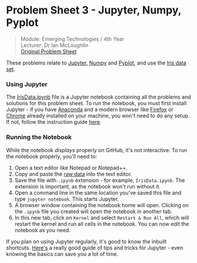 # Problem Sheet 3 - Jupyter, Numpy, Pyplot

> Module: Emerging Technologies / 4th Year  
> Lecturer: Dr Ian McLoughlin  
> [Original Problem Sheet](https://github.com/emerging-technologies/emerging-technologies.github.io/blob/master/problems/jupyter.md)  
  
These problems relate to [Jupyter](http://jupyter.org/), [Numpy](http://www.numpy.org/) and [Pyplot](https://matplotlib.org/api/pyplot_api.html), and use the [Iris data set](https://archive.ics.uci.edu/ml/datasets/iris).  

### Using Jupyter
The [IrisData.ipynb](https://github.com/rebeccabernie/Iris-Jupyter/blob/master/IrisData.ipynb) file is a Jupyter notebook containing all the problems and solutions for this problem sheet. To run the notebook, you must first install Jupyter - if you have [Anaconda](https://www.anaconda.com/download/) and a modern browser like [Firefox](https://www.mozilla.org/en-US/firefox/new/) or [Chrome](https://www.google.com/chrome/browser/desktop/index.html) already installed on your machine, you won't need to do any setup. If not, follow the instruction guide [here](https://jupyter.readthedocs.io/en/latest/install.html#id4).  

### Running the Notebook
While the notebook *displays* properly on GitHub, it's not interactive. To run the notebook properly, you'll need to:
1. Open a text editor like Notepad or Notepad++.  
2. Copy and paste the [raw data](https://raw.githubusercontent.com/rebeccabernie/Iris-Jupyter/master/IrisData.ipynb) into the text editor.  
3. Save the file with `.ipynb` extension - for example, `IrisData.ipynb`. The extension is important, as the notebook won't run without it.  
4. Open a command line in the same location you've saved this file and type `jupyter notebook`. This starts Jupyter.  
5. A browser window containing the notebook home will open. Clicking on the `.ipynb` file you created will open the notebook in another tab.  
6. In this new tab, click on `Kernel` and select `Restart & Run All`, which will restart the kernel and run all cells in the notebook. You can now edit the notebook as you need.  

If you plan on using Jupyter regularly, it's good to know the inbuilt shortcuts. [Here's](https://www.dataquest.io/blog/jupyter-notebook-tips-tricks-shortcuts/) a really good guide of tips and tricks for Jupyter - even knowing the basics can save you a lot of time.